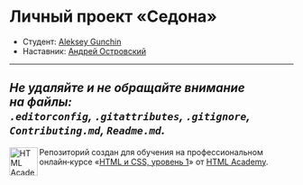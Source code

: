 # Личный проект «Седона»

* Студент: [Aleksey Gunchin](https://up.htmlacademy.ru/htmlcss/27/user/68098)
* Наставник: [Андрей Островский](https://up.htmlacademy.ru/htmlcss/27/user/198062)
---
_Не удаляйте и не обращайте внимание на файлы:_<br>
_`.editorconfig`, `.gitattributes`, `.gitignore`, `Contributing.md`, `Readme.md`._
---
<a href="https://htmlacademy.ru/intensive/htmlcss"><img align="left" width="50" height="50" alt="HTML Academy" src="https://up.htmlacademy.ru/static/img/intensive/htmlcss/logo-for-github-2.png"></a>

Репозиторий создан для обучения на профессиональном онлайн‑курсе «[HTML и CSS, уровень 1](https://htmlacademy.ru/intensive/htmlcss)» от [HTML Academy](https://htmlacademy.ru).
